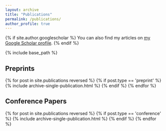 ```yaml
---
layout: archive
title: "Publications"
permalink: /publications/
author_profile: true
---
```


{% if site.author.googlescholar %}
  You can also find my articles on <a href="{{ site.author.googlescholar }}">my Google Scholar profile</a>.
{% endif %}

{% include base_path %}

<!-- Blog posts
-----
<h3 class="archive__item-title" itemprop="headline" style="margin-bottom:0px;">
    <a href="https://lis.csail.mit.edu/embodied-lifelong-learning-for-decision-making/">Embodied Lifelong Learning for Decision Making: Opportunities Brought on by Modularity</a>
</h3>
<p style="margin-top:0px;">
  2023
</p> -->


Preprints
-----

{% for post in site.publications reversed %}
  {% if post.type == 'preprint' %}
    {% include archive-single-publication.html %}
  {% endif %}
{% endfor %}

<!-- Journal Articles
-----

{% for post in site.publications reversed %}
  {% if post.type == 'journal' %}
    {% include archive-single-publication.html %}
  {% endif %}
{% endfor %} -->

Conference Papers
-----

{% for post in site.publications reversed %}
  {% if post.type == 'conference' %}
    {% include archive-single-publication.html %}
  {% endif %}
{% endfor %}

<!-- Workshop Papers
-----

{% for post in site.publications reversed %}
  {% if post.type == 'workshop' %}
    {% include archive-single-publication.html %}
  {% endif %}
{% endfor %}


Theses
-----

{% for post in site.publications reversed %}
  {% if post.type == 'thesis' %}
    {% include archive-single-publication.html %}
  {% endif %}
{% endfor %} -->
